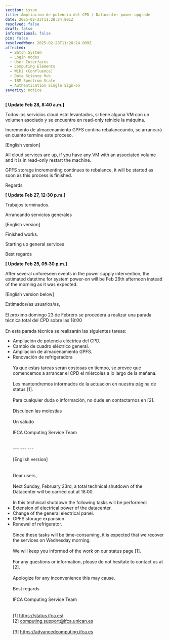 ```yaml
---
section: issue
title: Ampliacion de potencia del CPD / Datacenter power upgrade
date: 2025-02-23T11:28:24.801Z
resolved: false
draft: false
informational: false
pin: false
resolvedWhen: 2025-02-28T11:28:24.809Z
affected:
  - Batch System
  - Login nodes
  - User Interfaces
  - Computing Elements
  - Wiki (Confluence)
  - Data Science Hub
  - IBM Spectrum Scale
  - Authentication Single Sign-on
severity: notice
---
```

**\[ Update Feb 28, 8:40 a.m.]**

Todos los servicios cloud estn levantados, si tiene alguna VM con un volumen asociado y se encuentra en read-only reinicie la máquina.

Incremento de almacenamiento GPFS contina rebalanceando, se arrancará en cuanto termine este proceso.

\[English version]

All cloud services are up, if you have any VM with an associated volume and it is in read-only restart the machine.

GPFS storage incrementing continues to rebalance, it will be started as soon as this process is finished.

R﻿egards

**\[ Update Feb 27, 12:30 p.m.]**

Trabajos terminados.

Arrancando servicios generales

\[English version]

Finished works.

Starting up general services

Best regards

**\[ Update Feb 25, 05:30 p.m.]**

After several unforeseen events in the power supply intervention, the estimated datetime for system power-on will be Feb 26th afternoon instead of the morning as it was expected. 

\[English version below]

Estimados/as usuarios/as,\
\
El próximo domingo 23 de Febrero se procederá a realizar una parada técnica total del CPD sobre las 18:00\
\
En esta parada técnica se realizarán las siguientes tareas:

* Ampliación de potencia eléctrica del CPD.
* Cambio de cuadro eléctrico general.
* Ampliación de almacenamiento GPFS.
* Renovación de refrigeradora\
  \
  Ya que estas tareas serán costosas en tiempo, se prevee que comencemos a arrancar el CPD el miércoles a lo largo de la mañana.\
  \
  Les mantendremos informados de la actuación en nuestra página de status \[1].\
  \
  Para cualquier duda o información, no dude en contactarnos en \[2].\
  \
  Disculpen las molestias\
  \
  Un saludo\
  \
  IFCA Computing Service Team\
  \
  \
  --- --- ---\
  \
  \[English version]\
  \
  \
  Dear users,\
  \
  Next Sunday, February 23rd, a total technical shutdown of the Datacenter will be carried out at 18:00.\
  \
  In this technical shutdown the following tasks will be performed:
* Extension of electrical power of the datacenter.
* Change of the general electrical panel.
* GPFS storage expansion.
* Renewal of refrigerator.\
  \
  Since these tasks will be time-consuming, it is expected that we recover the services on Wednesday morning.\
  \
  We will keep you informed of the work on our status page \[1].\
  \
  For any questions or information, please do not hesitate to contact us at \[2].\
  \
  Apologize for any inconvenience this may cause.\
  \
  Best regards\
  \
  IFCA Computing Service Team\
  \
  \
  \[1] https://status.ifca.es\
  \
  \[2] computing.support@ifca.unican.es\
  \
  \[3] <https://advancedcomputing.ifca.es>